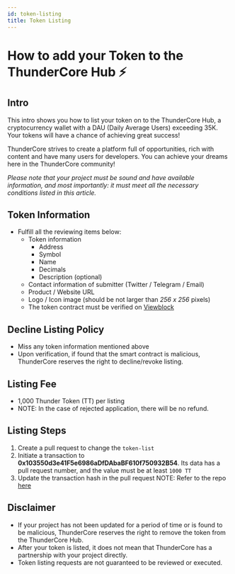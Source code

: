 ```yaml
---
id: token-listing
title: Token Listing
---
```

# How to add your Token to the ThunderCore Hub ⚡️


## Intro
This intro shows you how to list your token on to the ThunderCore Hub, a cryptocurrency wallet with a DAU (Daily Average Users) exceeding 35K. Your tokens will have a chance of achieving great success!

ThunderCore strives to create a platform full of opportunities, rich with content and have many users for developers. You can achieve your dreams here in the ThunderCore community! 

*Please note that your project must be sound and have available information, and most importantly: it must meet all the necessary conditions listed in this article.*

## Token Information
* Fulfill all the reviewing items below:
   * Token information 
      * Address 
      * Symbol 
      * Name 
      * Decimals 
      * Description (optional) 
   * Contact information of submitter (Twitter / Telegram / Email)
   * Product / Website URL
   * Logo / Icon image (should be not larger than *256 x 256* pixels) 
   * The token contract must be verified on [Viewblock](https://viewblock.io/thundercore)

## Decline Listing Policy
   * Miss any token information mentioned above
   * Upon verification, if found that the smart contract is malicious, ThunderCore reserves the right to decline/revoke listing.

## Listing Fee
   * 1,000 Thunder Token (TT) per listing 
   * NOTE: In the case of rejected application, there will be no refund.

## Listing Steps
   1. Create a pull request to change the `token-list`
   2. Initiate a transaction to **0x103550d3e41F5e6986aDfDAbaBF610f750932B54**. Its data has a pull request number, and the value must be at least `1000 TT`
   3. Update the transaction hash in the pull request
   NOTE: Refer to the repo [here](https://developers.thundercore.com/docs/token-listing/)


## Disclaimer
   * If your project has not been updated for a period of time or is found to be malicious, ThunderCore reserves the right to remove the token from the ThunderCore Hub. 
   * After your token is listed, it does not mean that ThunderCore has a partnership with your project directly. 
   * Token listing requests are not guaranteed to be reviewed or executed.
   